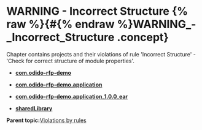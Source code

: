 # WARNING - Incorrect Structure {% raw %}{#{% endraw %}WARNING_-_Incorrect_Structure .concept}

Chapter contains projects and their violations of rule 'Incorrect Structure' - 'Check for correct structure of module properties'.

-   **[com.odido-rfp-demo](../../qa/rules/Incorrect_Structure/violation3.md)**  

-   **[com.odido-rfp-demo.application](../../qa/rules/Incorrect_Structure/violation4.md)**  

-   **[com.odido-rfp-demo.application\_1.0.0\_ear](../../qa/rules/Incorrect_Structure/violation2.md)**  

-   **[sharedLibrary](../../qa/rules/Incorrect_Structure/violation1.md)**  


**Parent topic:**[Violations by rules](../../qa/common/violationsByRules.md)

